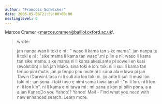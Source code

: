 ```yaml
---
author: "Francois Schwicker"
date: 2005-05-06T21:59:00+00:00
nestinglevel: 0
---
```

Marcos Cramer <[marcos.cramer@balliol.oxford.ac.uk](mailto://marcos.cramer@balliol.oxford.ac.uk)\
> wrote:

> jan nanpa wan li toki e ni : " waso li kama tan sike mama".
> jan nanpa tu li toki e ni : "sike mama li kama tan waso".mi pilin e ni: waso li kama tan sike mama. sike mama ni li kama akesi.ante pi soweli en kasi (evolution) li lon.jan Mako. sina toki e lon. toki ni li suli li kama tan tenpo pini mute. jan pi tenpo pini mute ni li sona ala e lawa pi jan Tawin (Darwin).taso ni li suli ala lon toki ni. ijo ante li suli li musi lon toki ni : jan sona li toki taso e nimi sama tawa jan ali : "ni li lon. ni li lon. ni li lon kin". ni li kama e ni tawa mi : mi pana e kon pi pilin pona. a a a.jan KansoDo you Yahoo!? Yahoo! Mail - Find what you need with new enhanced search. Learn more.